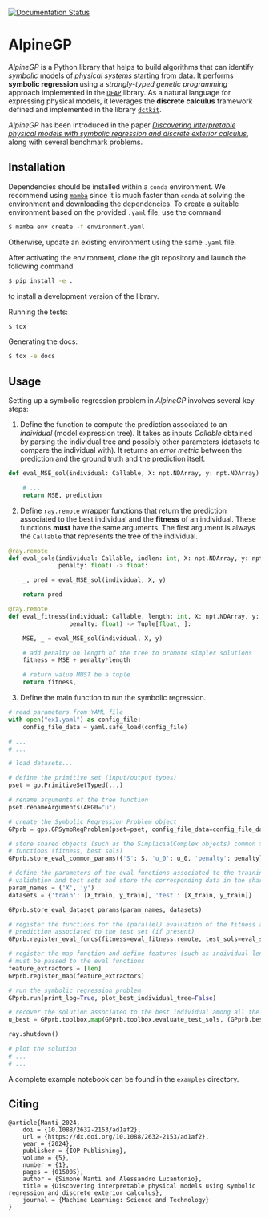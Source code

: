 [![Documentation Status](https://readthedocs.org/projects/alpine/badge/?version=latest)](https://alpine.readthedocs.io/en/latest/?badge=latest)

# AlpineGP

_AlpineGP_ is a Python library that helps to build algorithms that can identify _symbolic_ models
of _physical systems_ starting from data. It performs **symbolic regression** using a
_strongly-typed genetic programming_ approach implemented in the [`DEAP`](https://github.com/alucantonio/DEAP)
library. As a natural language for expressing physical models, it leverages the
**discrete calculus** framework
defined and implemented in the library [`dctkit`](https://github.com/alucantonio/dctkit).

_AlpineGP_ has been introduced in the paper [_Discovering interpretable physical models
with symbolic regression and discrete exterior calculus_](https://iopscience.iop.org/article/10.1088/2632-2153/ad1af2),
along with several benchmark problems.


## Installation

Dependencies should be installed within a `conda` environment. We recommend using
[`mamba`](https://github.com/mamba-org/mamba) since it is much faster than `conda` at
solving the environment and downloading the dependencies. To create a suitable
environment based on the provided `.yaml` file, use the command

```bash
$ mamba env create -f environment.yaml
```

Otherwise, update an existing environment using the same `.yaml` file.

After activating the environment, clone the git repository and launch the following command

```bash
$ pip install -e .
```

to install a development version of the library.

Running the tests:

```bash
$ tox
```

Generating the docs:

```bash
$ tox -e docs
```

## Usage

Setting up a symbolic regression problem in _AlpineGP_ involves several key steps:

1. Define the function to compute the prediction associated to an _individual_ (model expression tree).
It takes as inputs _Callable_ obtained by parsing the individual tree and possibly other
parameters (datasets to compare the individual with). It returns an _error metric_ between
the prediction and the ground truth and the prediction itself. 
```python
def eval_MSE_sol(individual: Callable, X: npt.NDArray, y: npt.NDArray) -> Tuple[float, float]:

    # ...
    return MSE, prediction
```

2. Define `ray.remote` wrapper functions that return the prediction associated to the best
   individual and the **fitness** of an individual. These functions **must** have the same
   arguments. The first argument is always the `Callable` that represents the tree of
   the individual. 
```python
@ray.remote
def eval_sols(individual: Callable, indlen: int, X: npt.NDArray, y: npt.NDArray,
              penalty: float) -> float:

    _, pred = eval_MSE_sol(individual, X, y)

    return pred

@ray.remote
def eval_fitness(individual: Callable, length: int, X: npt.NDArray, y: npt.NDArray,
                 penalty: float) -> Tuple[float, ]:

    MSE, _ = eval_MSE_sol(individual, X, y)

    # add penalty on length of the tree to promote simpler solutions
    fitness = MSE + penalty*length

    # return value MUST be a tuple
    return fitness,
```

3. Define the main function to run the symbolic regression.
```python
# read parameters from YAML file
with open("ex1.yaml") as config_file:
    config_file_data = yaml.safe_load(config_file)

# ...
# ...

# load datasets...

# define the primitive set (input/output types)
pset = gp.PrimitiveSetTyped(...)

# rename arguments of the tree function
pset.renameArguments(ARG0="u")

# create the Symbolic Regression Problem object
GPprb = gps.GPSymbRegProblem(pset=pset, config_file_data=config_file_data)

# store shared objects (such as the SimplicialComplex objects) common to the eval 
# functions (fitness, best sols)
GPprb.store_eval_common_params({'S': S, 'u_0': u_0, 'penalty': penalty})

# define the parameters of the eval functions associated to the training, 
# validation and test sets and store the corresponding data in the shared objs space
param_names = ('X', 'y')
datasets = {'train': [X_train, y_train], 'test': [X_train, y_train]}

GPprb.store_eval_dataset_params(param_names, datasets)

# register the functions for the (parallel) evaluation of the fitness and the 
# prediction associated to the test set (if present)
GPprb.register_eval_funcs(fitness=eval_fitness.remote, test_sols=eval_sols.remote)

# register the map function and define features (such as individual length) that
# must be passed to the eval functions
feature_extractors = [len] 
GPprb.register_map(feature_extractors)

# run the symbolic regression problem
GPprb.run(print_log=True, plot_best_individual_tree=False)

# recover the solution associated to the best individual among all the populations
u_best = GPprb.toolbox.map(GPprb.toolbox.evaluate_test_sols, (GPprb.best,))[0]

ray.shutdown()

# plot the solution
# ...
# ...
```

A complete example notebook can be found in the `examples` directory.

## Citing
```
@article{Manti_2024,
    doi = {10.1088/2632-2153/ad1af2},
    url = {https://dx.doi.org/10.1088/2632-2153/ad1af2},
    year = {2024},
    publisher = {IOP Publishing},
    volume = {5},
    number = {1},
    pages = {015005},
    author = {Simone Manti and Alessandro Lucantonio},
    title = {Discovering interpretable physical models using symbolic regression and discrete exterior calculus},
    journal = {Machine Learning: Science and Technology}
}
```